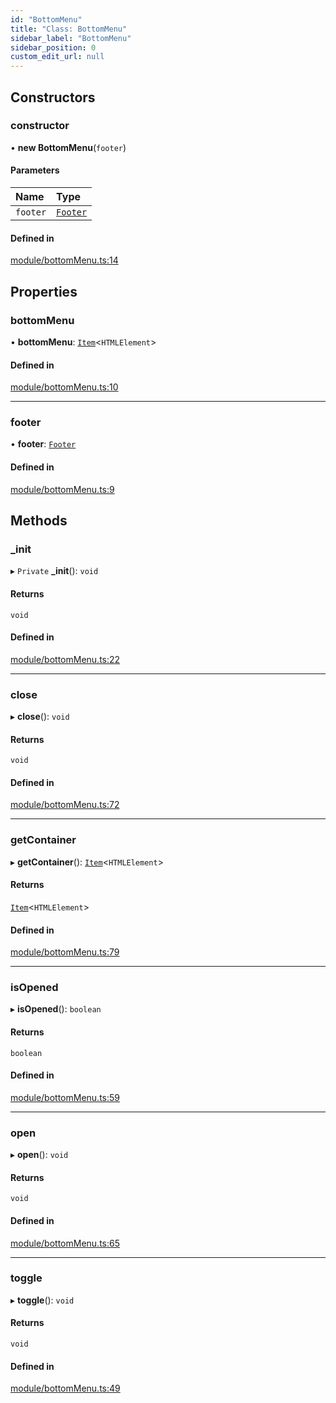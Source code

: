 ```yaml
---
id: "BottomMenu"
title: "Class: BottomMenu"
sidebar_label: "BottomMenu"
sidebar_position: 0
custom_edit_url: null
---
```


## Constructors

### constructor

• **new BottomMenu**(`footer`)

#### Parameters

| Name | Type |
| :------ | :------ |
| `footer` | [`Footer`](Footer.md) |

#### Defined in

[module/bottomMenu.ts:14](https://github.com/siposdani87/sui-js/blob/8fe9546/src/module/bottomMenu.ts#L14)

## Properties

### bottomMenu

• **bottomMenu**: [`Item`](Item.md)<`HTMLElement`\>

#### Defined in

[module/bottomMenu.ts:10](https://github.com/siposdani87/sui-js/blob/8fe9546/src/module/bottomMenu.ts#L10)

___

### footer

• **footer**: [`Footer`](Footer.md)

#### Defined in

[module/bottomMenu.ts:9](https://github.com/siposdani87/sui-js/blob/8fe9546/src/module/bottomMenu.ts#L9)

## Methods

### \_init

▸ `Private` **_init**(): `void`

#### Returns

`void`

#### Defined in

[module/bottomMenu.ts:22](https://github.com/siposdani87/sui-js/blob/8fe9546/src/module/bottomMenu.ts#L22)

___

### close

▸ **close**(): `void`

#### Returns

`void`

#### Defined in

[module/bottomMenu.ts:72](https://github.com/siposdani87/sui-js/blob/8fe9546/src/module/bottomMenu.ts#L72)

___

### getContainer

▸ **getContainer**(): [`Item`](Item.md)<`HTMLElement`\>

#### Returns

[`Item`](Item.md)<`HTMLElement`\>

#### Defined in

[module/bottomMenu.ts:79](https://github.com/siposdani87/sui-js/blob/8fe9546/src/module/bottomMenu.ts#L79)

___

### isOpened

▸ **isOpened**(): `boolean`

#### Returns

`boolean`

#### Defined in

[module/bottomMenu.ts:59](https://github.com/siposdani87/sui-js/blob/8fe9546/src/module/bottomMenu.ts#L59)

___

### open

▸ **open**(): `void`

#### Returns

`void`

#### Defined in

[module/bottomMenu.ts:65](https://github.com/siposdani87/sui-js/blob/8fe9546/src/module/bottomMenu.ts#L65)

___

### toggle

▸ **toggle**(): `void`

#### Returns

`void`

#### Defined in

[module/bottomMenu.ts:49](https://github.com/siposdani87/sui-js/blob/8fe9546/src/module/bottomMenu.ts#L49)

